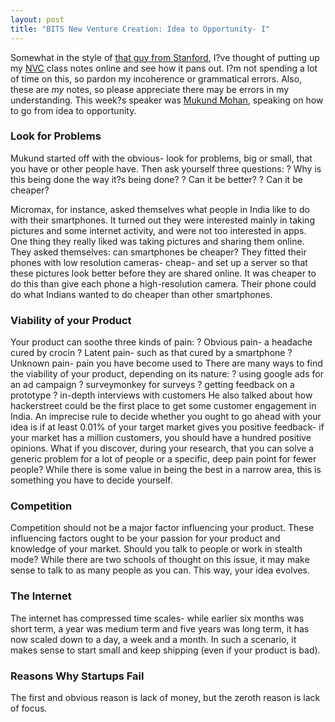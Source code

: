 ```yaml
---
layout: post
title: "BITS New Venture Creation: Idea to Opportunity- I"
---
```

Somewhat in the style of <a href="http://www.google.com/url?sa=t&rct=j&q=&esrc=s&source=web&cd=1&ved=0CF0QFjAA&url=http%3A%2F%2Fblakemasters.tumblr.com%2F&ei=0cwkUMrNHsrNrQfW24CoBw&usg=AFQjCNG8MnS6BJYggNYNkoBCa_TPgaulAg" >that guy from Stanford</a>, I?ve thought of putting up my <a href="http://celbits.org/nvc.php" >NVC</a> class notes online and see how it pans out. I?m not spending a lot of time on this, so pardon my incoherence or grammatical errors. Also, these are <em >my</em> notes, so please appreciate there may be errors in my understanding.
This week?s speaker was <a href="twitter.com/mukund" >Mukund Mohan</a>, speaking on how to go from idea to opportunity.
<h3 >Look for Problems</h3>
Mukund started off with the obvious- look for problems, big or small, that you have or other people have. Then ask yourself three questions:
? Why is this being done the way it?s being done?
? Can it be better?
? Can it be cheaper?

Micromax, for instance, asked themselves what people in India like to do with their smartphones. It turned out they were interested mainly in taking pictures and some internet activity, and were not too interested in apps. One thing they really liked was taking pictures and sharing them online.
They asked themselves: can smartphones be cheaper?
They fitted their phones with low resolution cameras- cheap- and set up a server so that these pictures look better before they are shared online. It was cheaper to do this than give each phone a high-resolution camera. Their phone could do what Indians wanted to do cheaper than other smartphones.
<h3 >Viability of your Product</h3>
Your product can soothe three kinds of pain:
? Obvious pain- a headache cured by crocin
? Latent pain- such as that cured by a smartphone
? Unknown pain- pain you have become used to
There are many ways to find the viability of your product, depending on its nature:
? using google ads for an ad campaign
? surveymonkey for surveys
? getting feedback on a prototype
? in-depth interviews with customers
He also talked about how hackerstreet could be the first place to get some customer engagement in India.
An imprecise rule to decide whether you ought to go ahead with your idea is if at least 0.01% of your target market gives you positive feedback- if your market has a million customers, you should have a hundred positive opinions.
What if you discover, during your research, that you can solve a generic problem for a lot of people or a specific, deep pain point for fewer people?
While there is some value in being the best in a narrow area, this is something you have to decide yourself.
<h3 >Competition</h3>
Competition should not be a major factor influencing your product. These influencing factors ought to be your passion for your product and knowledge of your market.
Should you talk to people or work in stealth mode?
While there are two schools of thought on this issue, it may make sense to talk to as many people as you can. This way, your idea evolves.
<h3 >The Internet</h3>
The internet has compressed time scales- while earlier six months was short term, a year was medium term and five years was long term, it has now scaled down to a day, a week and a month. In such a scenario, it makes sense to start small and keep shipping (even if your product is bad).
<h3 >
Reasons Why Startups Fail</h3>
The first and obvious reason is lack of money, but the zeroth reason is lack of focus.
